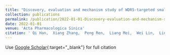 ```yaml
---
title: "Discovery, evaluation and mechanism study of WDR5-targeted small molecular inhibitors for neuroblastoma"
collection: publications
permalink: /publication/2022-01-01-Discovery-evaluation-and-mechanism-study-of-WDR5-targeted-small-molecular-inhibitors-for-neuroblastoma
date: 2022-01-01
venue: 'Acta Pharmacologica Sinica'
citation: ' Qi Han,  Xiang Zhang,  Peng Ren,  Liang Mei,  Wei Lin,  Lin Wang,  Yu Cao,  Kai Li,  Fang Bai, &quot;Discovery, evaluation and mechanism study of WDR5-targeted small molecular inhibitors for neuroblastoma.&quot; Acta Pharmacologica Sinica, 2022.'
---
```

Use [Google Scholar](https://scholar.google.com/scholar?q=Discovery,+evaluation+and+mechanism+study+of+WDR5+targeted+small+molecular+inhibitors+for+neuroblastoma){:target="_blank"} for full citation